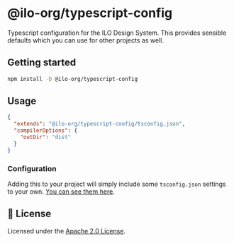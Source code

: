 # @ilo-org/typescript-config

Typescript configuration for the ILO Design System. This provides sensible defaults which you can use for other projects as well.

## Getting started

```bash
npm install -D @ilo-org/typescript-config
```

## Usage

```json
{
  "extends": "@ilo-org/typescript-config/tsconfig.json",
  "compilerOptions": {
    "outDir": "dist"
  }
}
```

### Configuration

Adding this to your project will simply include some `tsconfig.json` settings to your own. [You can see them here](./tsconfig.json).

## 📝 License

Licensed under the [Apache 2.0 License](/LICENSE).
